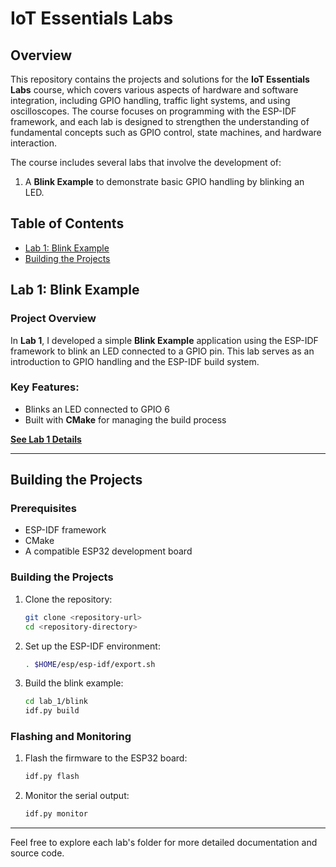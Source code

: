 # IoT Essentials Labs

## Overview

This repository contains the projects and solutions for the **IoT Essentials Labs** course, which covers various aspects of hardware and software integration, including GPIO handling, traffic light systems, and using oscilloscopes. The course focuses on programming with the ESP-IDF framework, and each lab is designed to strengthen the understanding of fundamental concepts such as GPIO control, state machines, and hardware interaction.

The course includes several labs that involve the development of:

1. A **Blink Example** to demonstrate basic GPIO handling by blinking an LED.

## Table of Contents

- [Lab 1: Blink Example](#lab-1-blink-example)
- [Building the Projects](#building-the-projects)

## Lab 1: Blink Example

### Project Overview

In **Lab 1**, I developed a simple **Blink Example** application using the ESP-IDF framework to blink an LED connected to a GPIO pin. This lab serves as an introduction to GPIO handling and the ESP-IDF build system.

### Key Features:

- Blinks an LED connected to GPIO 6
- Built with **CMake** for managing the build process

**[See Lab 1 Details](lab_1/README.md)**

---

## Building the Projects

### Prerequisites

- ESP-IDF framework
- CMake
- A compatible ESP32 development board

### Building the Projects

1. Clone the repository:

   ```sh
   git clone <repository-url>
   cd <repository-directory>
   ```

2. Set up the ESP-IDF environment:

   ```sh
   . $HOME/esp/esp-idf/export.sh
   ```

3. Build the blink example:

   ```sh
   cd lab_1/blink
   idf.py build
   ```

### Flashing and Monitoring

1. Flash the firmware to the ESP32 board:

   ```sh
   idf.py flash
   ```

2. Monitor the serial output:

   ```sh
   idf.py monitor
   ```

---

Feel free to explore each lab's folder for more detailed documentation and source code.
